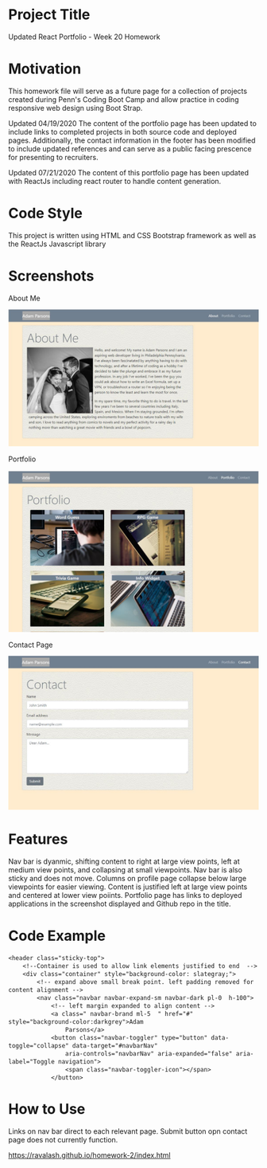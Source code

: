 # Project Title
Updated React Portfolio - Week 20 Homework

# Motivation 
This homework file will serve as a future page for a collection of projects created during Penn's Coding Boot Camp and allow practice in coding responsive web design using Boot Strap.

Updated 04/19/2020
The content of the portfolio page has been updated to include links to completed projects in both source code and deployed pages. Additionally, the contact information in the footer has been modified to include updated references and can serve as a public facing prescence for presenting to recruiters.

Updated 07/21/2020
The content of this portfolio page has been updated with ReactJs including react router to handle content generation.

# Code Style
This project is written using HTML and CSS Bootstrap framework as well as the ReactJs Javascript library

# Screenshots


About Me


![About](screenshots/about.jpg "About Me")


Portfolio


![Portfolio](screenshots/portfolio.JPG "Portfolio")


Contact Page


![Contact](screenshots/contact.jpg "Contact")

# Features
Nav bar is dyanmic, shifting content to right at large view points, left at medium view points, and collapsing at small viewpoints. Nav bar is also sticky and does not move. Columns on profile page collapse below large viewpoints for easier viewing. Content is justified left at large view points and centered at lower view poiints. Portfolio page has links to deployed applications in the screenshot displayed and Github repo in the title. 

# Code Example
    <header class="sticky-top">
        <!--Container is used to allow link elements justified to end  -->
        <div class="container" style="background-color: slategray;">
            <!-- expand above small break point. left padding removed for content alignment -->
            <nav class="navbar navbar-expand-sm navbar-dark pl-0  h-100">
                <!-- left margin expanded to align content -->
                <a class=" navbar-brand ml-5  " href="#" style="background-color:darkgrey">Adam
                    Parsons</a>
                <button class="navbar-toggler" type="button" data-toggle="collapse" data-target="#navbarNav"
                    aria-controls="navbarNav" aria-expanded="false" aria-label="Toggle navigation">
                    <span class="navbar-toggler-icon"></span>
                </button>


# How to Use
Links on nav bar direct to each relevant page. Submit button opn contact page does not currently function.

https://ravalash.github.io/homework-2/index.html


